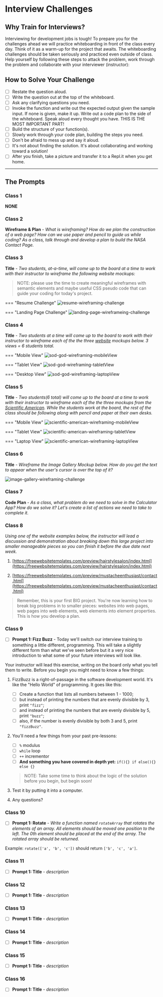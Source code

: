 # Interview Challenges

## Why Train for Interviews?

Interviewing for development jobs is tough! To prepare you for the challenges ahead we will practice whiteboarding in front of the class every day. Think of it as a warm-up for the project that awaits. The whiteboarding challenges should be taken seriously and practiced even outside of class. Help yourself by following these steps to attack the problem, work through the problem and collaborate with your interviewer (instructor):

## How to Solve Your Challenge

- [ ] Restate the question aloud.
- [ ] Write the question out at the top of the whiteboard.
- [ ] Ask any clarifying questions you need.
- [ ] Invoke the function and write out the expected output given the sample input. If none is given, make it up.
Write out a code plan to the side of the whiteboard.
Speak aloud every thought you have. THIS IS THE MOST IMPORTANT PART!
- [ ] Build the structure of your function(s).
- [ ] Slowly work through your code plan, building the steps you need.
- [ ] Don't be afraid to mess up and say it aloud.
- [ ] It's not about finding the solution. It's about collaborating and working toward a solution!
- [ ] After you finish, take a picture and transfer it to a Repl.it when you get home.

<!-- ```javascript
  // optional code example
``` -->

******

## The Prompts

### Class 1

**NONE**

### Class 2

**Wireframe & Plan** - *What is wireframing? How do we plan the construction of a web page? How can we use paper and pencil to guide us while coding? As a class, talk through and develop a plan to build the NASA Contact Page.*
<!-- - [ ] **Prompt 2: Title** - *description* -->

### Class 3

**Title** - *Two students, at-a-time, will come up to the board at a time to work with their instructor to wireframe the following website mockups:*

  > NOTE: please use the time to create meaningful wireframes with semantic elements and maybe useful CSS pseudo code that can guide your coding for today's project.

=== "Resume Challenge"
    ![resume-wireframing-challenge](./../images/resume-wireframing-challenge.png)

=== "Landing Page Challenge"
    ![landing-page-wireframeing-challenge](./../images/landing-page-wireframeing-challenge.png)

### Class 4

**Title** - *Two students at a time will come up to the board to work with their instructor to wireframe each of the the three [website](https://www.sodgod.com/composting/) mockups below. 3 views = 6 students total.*

=== "Mobile View"
    ![sod-god-wireframing-mobileView](./../images/sod-god-wireframing-mobileView.png)

=== "Tablet View"
    ![sod-god-wireframing-tabletView](./../images/sod-god-wireframing-tabletView.png)

=== "Desktop View"
    ![sod-god-wireframing-laptopView](./../images/sod-god-wireframing-laptopView.png)

### Class 5

**Title** - *Two students(6 total) will come up to the board at a time to work with their instructor to wireframe each of the the three mockups from the [Scientific American](https://www.scientificamerican.com/article/co2-levels-just-hit-another-record-heres-why-it-matters/). While the students work at the board, the rest of the class should be following along with pencil and paper at their own desks.*

=== "Mobile View"
    ![scientific-american-wireframing-mobileView](./../images/scientific-american-wireframing-mobileView.png)

=== "Tablet View"
    ![scientific-american-wireframing-tabletView](./../images/scientific-american-wireframing-tabletView.png)

=== "Laptop View"
    ![scientific-american-wireframing-laptopView](./../images/scientific-american-wireframing-laptopView.png)

### Class 6

**Title** - *Wireframe the Image Gallery Mockup below. How do you get the text to appear when the user's cursor is over the top of it?*

![image-gallery-wireframing-challenge](./../images/image-gallery-wireframing-challenge.png)

### Class 7

**Code Plan** - *As a class, what problem do we need to solve in the Calculator App? How do we solve it? Let's create a list of actions we need to take to complete it.*
<!-- - [ ] **Prompt 2: Title** - *description* -->

### Class 8

*Using one of the website examples below, the instructor will lead a discussion and demonstration about breaking down this large project into smaller manageable pieces so you can finish it before the due date next week.*

1. [https://freewebsitetemplates.com/preview/hairstylesalon/index.html](https://freewebsitetemplates.com/preview/hairstylesalon/index.html)

2. [https://freewebsitetemplates.com/preview/mustacheenthusiast/contact.html](https://freewebsitetemplates.com/preview/mustacheenthusiast/contact.html)

> Remember, this is your first BIG project. You're now learning how to break big problems in to smaller pieces: websites into web pages, web pages into web elements, web elements into element properties. This is how you develop a plan.

### Class 9

- [ ] **Prompt 1: Fizz Buzz** - Today we'll switch our interview training to something a little different, programming. This will take a slightly different form than what we've seen before but it a very nice introduction to what some of your future interviews will look like.

Your instructor will lead this exercise, writing on the board only what you tell them to write. Before you begin you might need to know a few things:

1. FizzBuzz is a right-of-passage in the software development world. It's like the "Hello World" of programming. It goes like this:

    * [ ] Create a function that lists all numbers between 1 - 1000;
    * [ ] but instead of printing the numbers that are evenly divisible by 3, print `"fizz"`;
    * [ ] and instead of printing the numbers that are evenly divisible by 5, print `"buzz"`;
    * [ ] also, if the number is evenly divisible by both 3 and 5, print `"fizzBuzz"`.

2. You'll need a few things from your past pre-lessons:

    * [ ] `%` modulus
    * [ ] `while` loop
    * [ ] `++` incrementor
    * [ ] **And something you have covered in depth yet:** `if(){} if else(){} else {}`

    > NOTE: Take some time to think about the logic of the solution before you begin, but begin soon!

3. Test it by putting it into a computer.
4. Any questions?

### Class 10

- [ ] **Prompt 1: Rotate** - *Write a function named `rotateArray` that rotates the elements of an array. All elements should be moved one position to the left. The 0th element should be placed at the end of the array. The rotated array should be returned.*

Example: `rotate(['a', 'b', 'c'])` should return `['b', 'c', 'a']`.
<!-- - [ ] **Prompt 2: Title** - *description* -->

### Class 11

- [ ] **Prompt 1: Title** - *description*

<!-- - [ ] **Prompt 2: Title** - *description* -->

### Class 12

- [ ] **Prompt 1: Title** - *description*
<!-- - [ ] **Prompt 2: Title** - *description* -->

### Class 13

- [ ] **Prompt 1: Title** - *description*
<!-- - [ ] **Prompt 2: Title** - *description* -->

### Class 14

- [ ] **Prompt 1: Title** - *description*
<!-- - [ ] **Prompt 2: Title** - *description* -->

### Class 15

- [ ] **Prompt 1: Title** - *description*
<!-- - [ ] **Prompt 2: Title** - *description* -->

### Class 16

- [ ] **Prompt 1: Title** - *description*
<!-- - [ ] **Prompt 2: Title** - *description* -->

<!-- Two students(6 total) will come up to the board at a time to work with their instructor to wireframe each of the the three mockups from the [Bite](https://bitetoothpastebits.com/). While the student work at the board, the rest of the class should be following along with pencil and paper at their own desks. Choose one site and start wireframing it. Make sure to include class and ids. -->